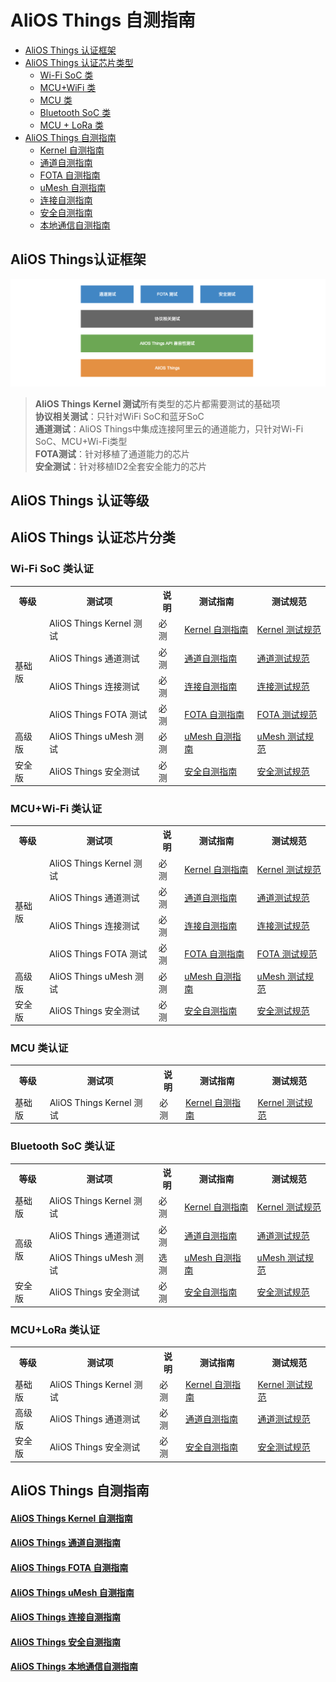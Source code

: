 # AliOS Things 自测指南
* [AliOS Things 认证框架](#framework)
* [AliOS Things 认证芯片类型](#chip)
  * [Wi-Fi SoC 类](#chip-wifi-soc)
  * [MCU+WiFi 类](#chip-mcu-wifi)
  * [MCU 类](#chip-mcu)
  * [Bluetooth SoC 类](#chip-bluetooth-soc)
  * [MCU + LoRa 类](#chip-mcu-lora)
* [AliOS Things 自测指南](#manual)
  * [Kernel 自测指南](Manual-API)
  * [通道自测指南](Manual-Channel)
  * [FOTA 自测指南](Manual-FOTA)
  * [uMesh 自测指南](Manual-uMesh)
  * [连接自测指南](Manual-Network)
  * [安全自测指南](Manual-Security)
  * [本地通信自测指南](Manual-Local)

<a id="framework"></a>
## AliOS Things认证框架
![](assets/certificate_framework.png)

> **AliOS Things Kernel 测试**所有类型的芯片都需要测试的基础项  
> **协议相关测试**：只针对WiFi SoC和蓝牙SoC  
> **通道测试**：AliOS Things中集成连接阿里云的通道能力，只针对Wi-Fi SoC、MCU+Wi-Fi类型  
> **FOTA测试**：针对移植了通道能力的芯片  
> **安全测试**：针对移植ID2全套安全能力的芯片

<a id="level"></a>
## AliOS Things 认证等级


<a id="chip"></a>
## AliOS Things 认证芯片分类

<a id="chip-wifi-soc"></a>
### Wi-Fi SoC 类认证
<table>
  <tr>
    <th>等级</th>
    <th>测试项</th>
    <th>说明</th>
    <th>测试指南</th>
    <th>测试规范</th>
  </tr>
  <tr>
    <td rowspan="4">基础版</td>
    <td>AliOS Things Kernel 测试</td>
    <td>必测</td>
    <td><a href="Manual-API">Kernel 自测指南</a></td>
    <td><a href="Docs-API">Kernel 测试规范</a></td>
  </tr>
  <tr>
    <td>AliOS Things 通道测试</td>
    <td>必测</td>
    <td><a href="Manual-Channel">通道自测指南</a></td>
    <td><a href="Docs-Channel">通道测试规范</a></td>
  </tr>
  <tr>
    <td>AliOS Things 连接测试</td>
    <td>必测</td>
    <td><a href="Manual-Network">连接自测指南</a></td>
    <td><a href="Docs-Network">连接测试规范</a></td>
  </tr>
  <tr>
    <td>AliOS Things FOTA 测试</td>
    <td>必测</td>
    <td><a href="Manual-FOTA">FOTA 自测指南</a></td>
    <td><a href="Docs-FOTA">FOTA 测试规范</a></td>
  </tr>
  <tr>
    <td rowspan="1">高级版</td>
    <td>AliOS Things uMesh 测试</td>
    <td>必测</td>
    <td><a href="Manual-uMesh">uMesh 自测指南</a></td>
    <td><a href="Docs-uMesh">uMesh 测试规范</a></td>
  </tr>
  <tr>
    <td rowspan="1">安全版</td>
    <td>AliOS Things 安全测试</td>
    <td>必测</td>
    <td><a href="Manual-Security">安全自测指南</a></td>
    <td><a href="Docs-Security">安全测试规范</a></td>
  </tr>
  <tr>
  <tr>
</table>

<a id="chip-mcu-wifi"></a>
### MCU+Wi-Fi 类认证
<table>
  <tr>
    <th>等级</th>
    <th>测试项</th>
    <th>说明</th>
    <th>测试指南</th>
    <th>测试规范</th>
  </tr>
  <tr>
    <td rowspan="4">基础版</td>
    <td>AliOS Things Kernel 测试</td>
    <td>必测</td>
    <td><a href="Manual-API">Kernel 自测指南</a></td>
    <td><a href="Docs-API">Kernel 测试规范</a></td>
  </tr>
  <tr>
    <td>AliOS Things 通道测试</td>
    <td>必测</td>
    <td><a href="Manual-Channel">通道自测指南</a></td>
    <td><a href="Docs-Channel">通道测试规范</a></td>
  </tr>
  <tr>
    <td>AliOS Things 连接测试</td>
    <td>必测</td>
    <td><a href="Manual-Network">连接自测指南</a></td>
    <td><a href="Docs-Network">连接测试规范</a></td>
  </tr>
  <tr>
    <td>AliOS Things FOTA 测试</td>
    <td>必测</td>
    <td><a href="Manual-FOTA">FOTA 自测指南</a></td>
    <td><a href="Docs-FOTA">FOTA 测试规范</a></td>
  </tr>
  <tr>
    <td rowspan="1">高级版</td>
    <td>AliOS Things uMesh 测试</td>
    <td>必测</td>
    <td><a href="Manual-uMesh">uMesh 自测指南</a></td>
    <td><a href="Docs-uMesh">uMesh 测试规范</a></td>
  </tr>
  <tr>
    <td rowspan="1">安全版</td>
    <td>AliOS Things 安全测试</td>
    <td>必测</td>
    <td><a href="Manual-Security">安全自测指南</a></td>
    <td><a href="Docs-Security">安全测试规范</a></td>
  </tr>
  <tr>
  <tr>
</table>


<a id="chip-mcu"></a>
### MCU 类认证
<table>
  <tr>
    <th>等级</th>
    <th>测试项</th>
    <th>说明</th>
    <th>测试指南</th>
    <th>测试规范</th>
  </tr>
  <tr>
    <td rowspan="1">基础版</td>
    <td>AliOS Things Kernel 测试</td>
    <td>必测</td>
    <td><a href="Manual-API">Kernel 自测指南</a></td>
    <td><a href="Docs-API">Kernel 测试规范</a></td>
  </tr>
</table>

<a id="chip-bluetooth-soc"></a>
### Bluetooth SoC 类认证
<table>
  <tr>
    <th>等级</th>
    <th>测试项</th>
    <th>说明</th>
    <th>测试指南</th>
    <th>测试规范</th>
  </tr>
  <tr>
    <td rowspan="1">基础版</td>
    <td>AliOS Things Kernel 测试</td>
    <td>必测</td>
    <td><a href="Manual-API">Kernel 自测指南</a></td>
    <td><a href="Docs-API">Kernel 测试规范</a></td>
  </tr>
  <tr>
    <td rowspan="2">高级版</td>
    <td>AliOS Things 通道测试</td>
    <td>必测</td>
    <td><a href="Manual-Channel">通道自测指南</a></td>
    <td><a href="Docs-Channel">通道测试规范</a></td>
  </tr>
  <tr>
    <td>AliOS Things uMesh 测试</td>
    <td>选测</td>
    <td><a href="Manual-uMesh">uMesh 自测指南</a></td>
    <td><a href="Docs-uMesh">uMesh 测试规范</a></td>
  </tr>
  <tr>
    <td rowspan="1">安全版</td>
    <td>AliOS Things 安全测试</td>
    <td>必测</td>
    <td><a href="Manual-Security">安全自测指南</a></td>
    <td><a href="Docs-Security">安全测试规范</a></td>
  </tr>
</table>

<a id="chip-mcu-lora"></a>
### MCU+LoRa 类认证
<table>
  <tr>
    <th>等级</th>
    <th>测试项</th>
    <th>说明</th>
    <th>测试指南</th>
    <th>测试规范</th>
  </tr>
  <tr>
    <td rowspan="1">基础版</td>
    <td>AliOS Things Kernel 测试</td>
    <td>必测</td>
    <td><a href="Manual-API">Kernel 自测指南</a></td>
    <td><a href="Docs-API">Kernel 测试规范</a></td>
  </tr>
  <tr>
    <td rowspan="1">高级版</td>
    <td>AliOS Things 通道测试</td>
    <td>必测</td>
    <td><a href="Manual-Channel">通道自测指南</a></td>
    <td><a href="Docs-Channel">通道测试规范</a></td>
  </tr>
  <tr>
    <td rowspan="1">安全版</td>
    <td>AliOS Things 安全测试</td>
    <td>必测</td>
    <td><a href="Manual-Security">安全自测指南</a></td>
    <td><a href="Docs-Security">安全测试规范</a></td>
  </tr>
</table>

<a id="manual"></a>
## AliOS Things 自测指南
#### [AliOS Things Kernel 自测指南](Manual-API)
#### [AliOS Things 通道自测指南](Manual-Channel)
#### [AliOS Things FOTA 自测指南](Manual-FOTA)
#### [AliOS Things uMesh 自测指南](Manual-uMesh)
#### [AliOS Things 连接自测指南](Manual-Network)
#### [AliOS Things 安全自测指南](Manual-Security)
#### [AliOS Things 本地通信自测指南](Manual-Local)
